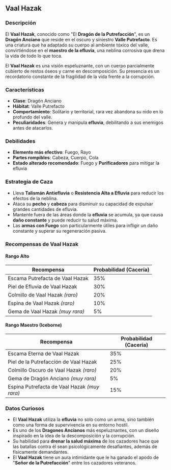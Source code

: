 ## Vaal Hazak

### Descripción
El **Vaal Hazak**, conocido como "El **Dragón de la Putrefacción**", es un **Dragón Anciano** que reside en el oscuro y siniestro **Valle Putrefacto**. Es una criatura que ha adaptado su cuerpo al ambiente tóxico del valle, convirtiéndose en el **maestro de la efluvia**, una neblina corrosiva que drena la vida de todo lo que toca.

El **Vaal Hazak** es una visión espeluznante, con un cuerpo parcialmente cubierto de restos óseos y carne en descomposición. Su presencia es un recordatorio constante de la fragilidad de la vida frente a la corrupción.

### Características
- **Clase**: Dragón Anciano  
- **Hábitat**: Valle Putrefacto  
- **Comportamiento**: Solitario y territorial, rara vez abandona su nido en lo profundo del valle.  
- **Peculiaridades**: Genera y manipula **efluvia**, debilitando a sus enemigos antes de atacarlos.

### Debilidades
- **Elemento más efectivo**: Fuego, Rayo  
- **Partes rompibles**: Cabeza, Cuerpo, Cola  
- **Estado alterado recomendado**: Fuego y **Purificadores** para mitigar la efluvia

### Estrategia de Caza
- Lleva **Talismán Antiefluvia** o **Resistencia Alta a Efluvia** para reducir los efectos de la neblina.  
- Ataca su **pecho** y **cabeza** para disminuir su capacidad de expulsar grandes cantidades de efluvia.  
- Mantente fuera de las áreas donde la **efluvia** se acumula, ya que causa **daño constante** y puede reducir tu salud máxima.  
- Las **armas con Fuego** son particularmente útiles para infligir un daño constante y superar su regeneración pasiva.

### Recompensas de Vaal Hazak

#### **Rango Alto**
| Recompensa                           | Probabilidad (Cacería) |  
|--------------------------------------|------------------------|  
| Escama Putrefacta de Vaal Hazak     | 35%                    |  
| Piel de Efluvia de Vaal Hazak       | 30%                    |  
| Colmillo de Vaal Hazak *(raro)*     | 20%                    |  
| Espina de Vaal Hazak *(raro)*       | 10%                    |  
| Gema de Vaal Hazak *(muy rara)*     | 5%                     |  

#### **Rango Maestro (Iceborne)**
| Recompensa                           | Probabilidad (Cacería) |  
|--------------------------------------|------------------------|  
| Escama Eterna de Vaal Hazak         | 35%                    |  
| Piel de la Putrefacción de Vaal Hazak| 25%                    |  
| Colmillo Oscuro de Vaal Hazak *(raro)* | 20%                 |  
| Gema de Dragón Anciano *(muy rara)* | 5%                     |  
| Espina Putrefacta de Vaal Hazak *(muy rara)* | 15%          |  

### Datos Curiosos
- El **Vaal Hazak** utiliza la **efluvia** no solo como un arma, sino también como una forma de supervivencia en su entorno hostil.  
- Es uno de los **Dragones Ancianos** más espeluznantes, con un diseño inspirado en la idea de la descomposición y la corrupción.  
- Su habilidad para **drenar la salud máxima** de los cazadores hace que las batallas contra él sean psicológicamente desafiantes, además de físicamente demandantes.  
- El **Vaal Hazak** tiene un aura intimidante que le ha ganado el apodo de "**Señor de la Putrefacción**" entre los cazadores veteranos.